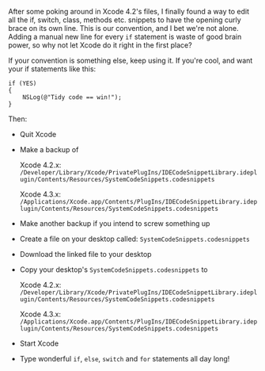 After some poking around in Xcode 4.2's files, I finally found a way to edit all the if, switch, class, methods etc. snippets to have the opening curly brace on its own line. This is our convention, and I bet we're not alone. Adding a manual new line for every `if` statement is waste of good brain power, so why not let Xcode do it right in the first place?

If your convention is something else, keep using it. If you're cool, and want your if statements like this:

    if (YES)
    {
        NSLog(@"Tidy code == win!");
    }

Then:

* Quit Xcode

* Make a backup of
	
	Xcode 4.2.x: `/Developer/Library/Xcode/PrivatePlugIns/IDECodeSnippetLibrary.ideplugin/Contents/Resources/SystemCodeSnippets.codesnippets`
	
	Xcode 4.3.x: `/Applications/Xcode.app/Contents/PlugIns/IDECodeSnippetLibrary.ideplugin/Contents/Resources/SystemCodeSnippets.codesnippets`

* Make another backup if you intend to screw something up

* Create a file on your desktop called: `SystemCodeSnippets.codesnippets`

* Download the linked file to your desktop

* Copy your desktop's `SystemCodeSnippets.codesnippets` to

	Xcode 4.2.x: `/Developer/Library/Xcode/PrivatePlugIns/IDECodeSnippetLibrary.ideplugin/Contents/Resources/SystemCodeSnippets.codesnippets`
	
	Xcode 4.3.x: `/Applications/Xcode.app/Contents/PlugIns/IDECodeSnippetLibrary.ideplugin/Contents/Resources/SystemCodeSnippets.codesnippets`


* Start Xcode

* Type wonderful `if`, `else`, `switch` and `for` statements all day long!
